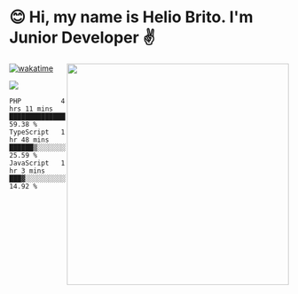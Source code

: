  # 😊 Hi, my name is Helio Brito. I'm Junior Developer ✌️

<img src="https://github-readme-stats.vercel.app/api?username=helioh3&show_icons=true&count_private=true&theme=gruvbox" min-width="400px" max-width="400px" width="400px" align="right" />

[![wakatime](https://wakatime.com/badge/user/ce1da5e2-69aa-40b1-a2f3-97124b30e813.svg)](https://wakatime.com/@ce1da5e2-69aa-40b1-a2f3-97124b30e813)

<p align="left">
  <a href="https://t.me/helioh3" target="_blank" rel="noopener noreferrer" alt="Telegram">
  <img src="https://img.shields.io/badge/Telegram-2CA5E0?style=for-the-badge&logo=telegram&logoColor=white" /></a>
</p>

<!--START_SECTION:waka-->
```text
PHP          4 hrs 11 mins   ███████████████░░░░░░░░░░   59.38 % 
TypeScript   1 hr 48 mins    ██████▒░░░░░░░░░░░░░░░░░░   25.59 % 
JavaScript   1 hr 3 mins     ███▓░░░░░░░░░░░░░░░░░░░░░   14.92 % 
```
<!--END_SECTION:waka-->
